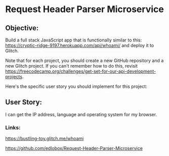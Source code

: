 # Request Header Parser Microservice

## Objective: 
Build a full stack JavaScript app that is functionally similar to this: https://cryptic-ridge-9197.herokuapp.com/api/whoami/ 
and deploy it to Glitch.

Note that for each project, you should create a new GitHub repository and a new Glitch project. If you can't remember how to do this, revisit https://freecodecamp.org/challenges/get-set-for-our-api-development-projects.

Here's the specific user story you should implement for this project:

## User Story: 
I can get the IP address, language and operating system for my browser.

### Links:
https://bustling-toy.glitch.me/whoami

https://github.com/edlobox/Request-Header-Parser-Microservice